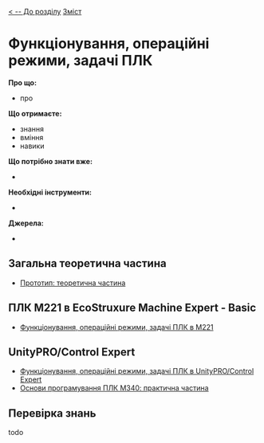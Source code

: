 [< -- До розділу](../README.md)         [Зміст](../../contents.md)

# Функціонування, операційні режими, задачі ПЛК

**Про що:**

- про 

**Що отримаєте:**

- знання 
- вміння 
- навики 

**Що потрібно знати вже:**

- 

**Необхідні інструменти:**

- 

**Джерела:** 

- 

## Загальна теоретична частина

- [Прототип: теоретична частина](teor.md)

## ПЛК M221 в EcoStruxure Machine Expert - Basic

- [Функціонування, операційні режими, задачі ПЛК в M221](teorm221.md)

## UnityPRO/Control Expert

- [Функціонування, операційні режими, задачі ПЛК в UnityPRO/Control Expert](teorun.md)
- [Основи програмування ПЛК М340: практична частина](labun.md)



## Перевірка знань

todo